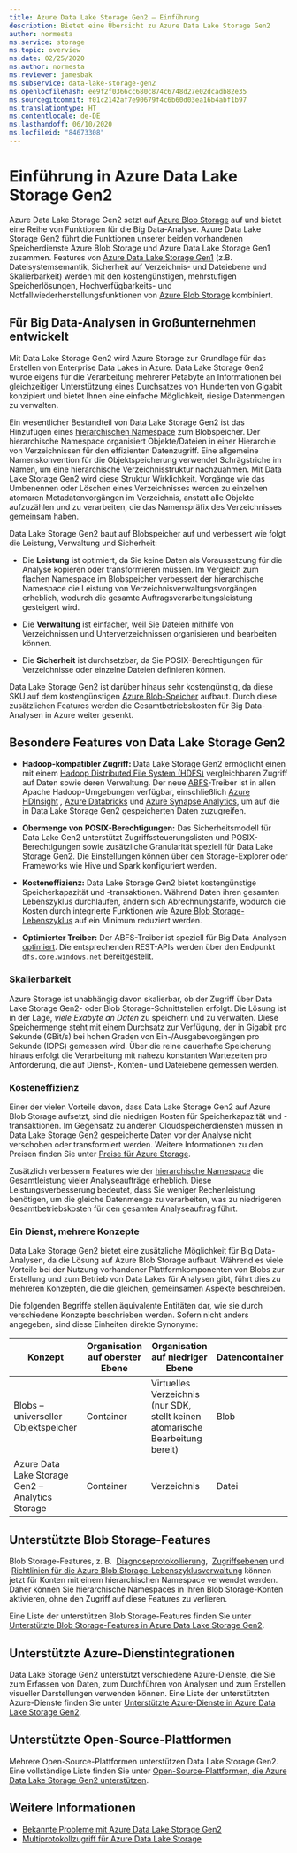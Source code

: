 ```yaml
---
title: Azure Data Lake Storage Gen2 – Einführung
description: Bietet eine Übersicht zu Azure Data Lake Storage Gen2
author: normesta
ms.service: storage
ms.topic: overview
ms.date: 02/25/2020
ms.author: normesta
ms.reviewer: jamesbak
ms.subservice: data-lake-storage-gen2
ms.openlocfilehash: ee9f2f0366cc680c874c6748d27e02dcadb82e35
ms.sourcegitcommit: f01c2142af7e90679f4c6b60d03ea16b4abf1b97
ms.translationtype: HT
ms.contentlocale: de-DE
ms.lasthandoff: 06/10/2020
ms.locfileid: "84673308"
---
```

# <a name="introduction-to-azure-data-lake-storage-gen2"></a>Einführung in Azure Data Lake Storage Gen2

Azure Data Lake Storage Gen2 setzt auf [Azure Blob Storage](storage-blobs-introduction.md) auf und bietet eine Reihe von Funktionen für die Big Data-Analyse. Azure Data Lake Storage Gen2 führt die Funktionen unserer beiden vorhandenen Speicherdienste Azure Blob Storage und Azure Data Lake Storage Gen1 zusammen. Features von [Azure Data Lake Storage Gen1](https://docs.microsoft.com/azure/data-lake-store/index) (z.B. Dateisystemsemantik, Sicherheit auf Verzeichnis- und Dateiebene und Skalierbarkeit) werden mit den kostengünstigen, mehrstufigen Speicherlösungen, Hochverfügbarkeits- und Notfallwiederherstellungsfunktionen von [Azure Blob Storage](storage-blobs-introduction.md) kombiniert.

## <a name="designed-for-enterprise-big-data-analytics"></a>Für Big Data-Analysen in Großunternehmen entwickelt

Mit Data Lake Storage Gen2 wird Azure Storage zur Grundlage für das Erstellen von Enterprise Data Lakes in Azure. Data Lake Storage Gen2 wurde eigens für die Verarbeitung mehrerer Petabyte an Informationen bei gleichzeitiger Unterstützung eines Durchsatzes von Hunderten von Gigabit konzipiert und bietet Ihnen eine einfache Möglichkeit, riesige Datenmengen zu verwalten.

Ein wesentlicher Bestandteil von Data Lake Storage Gen2 ist das Hinzufügen eines [hierarchischen Namespace](data-lake-storage-namespace.md) zum Blobspeicher. Der hierarchische Namespace organisiert Objekte/Dateien in einer Hierarchie von Verzeichnissen für den effizienten Datenzugriff. Eine allgemeine Namenskonvention für die Objektspeicherung verwendet Schrägstriche im Namen, um eine hierarchische Verzeichnisstruktur nachzuahmen. Mit Data Lake Storage Gen2 wird diese Struktur Wirklichkeit. Vorgänge wie das Umbenennen oder Löschen eines Verzeichnisses werden zu einzelnen atomaren Metadatenvorgängen im Verzeichnis, anstatt alle Objekte aufzuzählen und zu verarbeiten, die das Namenspräfix des Verzeichnisses gemeinsam haben.

Data Lake Storage Gen2 baut auf Blobspeicher auf und verbessert wie folgt die Leistung, Verwaltung und Sicherheit:

-   Die **Leistung** ist optimiert, da Sie keine Daten als Voraussetzung für die Analyse kopieren oder transformieren müssen. Im Vergleich zum flachen Namespace im Blobspeicher verbessert der hierarchische Namespace die Leistung von Verzeichnisverwaltungsvorgängen erheblich, wodurch die gesamte Auftragsverarbeitungsleistung gesteigert wird.

-   Die **Verwaltung** ist einfacher, weil Sie Dateien mithilfe von Verzeichnissen und Unterverzeichnissen organisieren und bearbeiten können.

-   Die **Sicherheit** ist durchsetzbar, da Sie POSIX-Berechtigungen für Verzeichnisse oder einzelne Dateien definieren können.

Data Lake Storage Gen2 ist darüber hinaus sehr kostengünstig, da diese SKU auf dem kostengünstigen [Azure Blob-Speicher](storage-blobs-introduction.md) aufbaut. Durch diese zusätzlichen Features werden die Gesamtbetriebskosten für Big Data-Analysen in Azure weiter gesenkt.

## <a name="key-features-of-data-lake-storage-gen2"></a>Besondere Features von Data Lake Storage Gen2

-   **Hadoop-kompatibler Zugriff:** Data Lake Storage Gen2 ermöglicht einen mit einem [Hadoop Distributed File System (HDFS)](https://hadoop.apache.org/docs/current/hadoop-project-dist/hadoop-hdfs/HdfsDesign.html) vergleichbaren Zugriff auf Daten sowie deren Verwaltung. Der neue [ABFS](data-lake-storage-abfs-driver.md)-Treiber ist in allen Apache Hadoop-Umgebungen verfügbar, einschließlich [Azure HDInsight](https://docs.microsoft.com/azure/hdinsight/index) *,* [Azure Databricks](https://docs.microsoft.com/azure/azure-databricks/index) und [Azure Synapse Analytics](https://docs.microsoft.com/azure/synapse-analytics), um auf die in Data Lake Storage Gen2 gespeicherten Daten zuzugreifen.

-   **Obermenge von POSIX-Berechtigungen:** Das Sicherheitsmodell für Data Lake Gen2 unterstützt Zugriffssteuerungslisten und POSIX-Berechtigungen sowie zusätzliche Granularität speziell für Data Lake Storage Gen2. Die Einstellungen können über den Storage-Explorer oder Frameworks wie Hive und Spark konfiguriert werden.

-   **Kosteneffizienz:** Data Lake Storage Gen2 bietet kostengünstige Speicherkapazität und -transaktionen. Während Daten ihren gesamten Lebenszyklus durchlaufen, ändern sich Abrechnungstarife, wodurch die Kosten durch integrierte Funktionen wie [Azure Blob Storage-Lebenszyklus](storage-lifecycle-management-concepts.md) auf ein Minimum reduziert werden.

-   **Optimierter Treiber:** Der ABFS-Treiber ist speziell für Big Data-Analysen [optimiert](data-lake-storage-abfs-driver.md). Die entsprechenden REST-APIs werden über den Endpunkt `dfs.core.windows.net` bereitgestellt.

### <a name="scalability"></a>Skalierbarkeit

Azure Storage ist unabhängig davon skalierbar, ob der Zugriff über Data Lake Storage Gen2- oder Blob Storage-Schnittstellen erfolgt. Die Lösung ist in der Lage, *viele Exabyte an Daten* zu speichern und zu verwalten. Diese Speichermenge steht mit einem Durchsatz zur Verfügung, der in Gigabit pro Sekunde (GBit/s) bei hohen Graden von Ein-/Ausgabevorgängen pro Sekunde (IOPS) gemessen wird. Über die reine dauerhafte Speicherung hinaus erfolgt die Verarbeitung mit nahezu konstanten Wartezeiten pro Anforderung, die auf Dienst-, Konten- und Dateiebene gemessen werden.

### <a name="cost-effectiveness"></a>Kosteneffizienz

Einer der vielen Vorteile davon, dass Data Lake Storage Gen2 auf Azure Blob Storage aufsetzt, sind die niedrigen Kosten für Speicherkapazität und -transaktionen. Im Gegensatz zu anderen Cloudspeicherdiensten müssen in Data Lake Storage Gen2 gespeicherte Daten vor der Analyse nicht verschoben oder transformiert werden. Weitere Informationen zu den Preisen finden Sie unter [Preise für Azure Storage](https://azure.microsoft.com/pricing/details/storage).

Zusätzlich verbessern Features wie der [hierarchische Namespace](data-lake-storage-namespace.md) die Gesamtleistung vieler Analyseaufträge erheblich. Diese Leistungsverbesserung bedeutet, dass Sie weniger Rechenleistung benötigen, um die gleiche Datenmenge zu verarbeiten, was zu niedrigeren Gesamtbetriebskosten für den gesamten Analyseauftrag führt.

### <a name="one-service-multiple-concepts"></a>Ein Dienst, mehrere Konzepte

Data Lake Storage Gen2 bietet eine zusätzliche Möglichkeit für Big Data-Analysen, da die Lösung auf Azure Blob Storage aufbaut. Während es viele Vorteile bei der Nutzung vorhandener Plattformkomponenten von Blobs zur Erstellung und zum Betrieb von Data Lakes für Analysen gibt, führt dies zu mehreren Konzepten, die die gleichen, gemeinsamen Aspekte beschreiben.

Die folgenden Begriffe stellen äquivalente Entitäten dar, wie sie durch verschiedene Konzepte beschrieben werden. Sofern nicht anders angegeben, sind diese Einheiten direkte Synonyme:

| Konzept                                | Organisation auf oberster Ebene | Organisation auf niedriger Ebene                                            | Datencontainer |
|----------------------------------------|------------------------|---------------------------------------------------------------------|----------------|
| Blobs – universeller Objektspeicher | Container              | Virtuelles Verzeichnis (nur SDK, stellt keinen atomarische Bearbeitung bereit) | Blob           |
| Azure Data Lake Storage Gen2 – Analytics Storage          | Container            | Verzeichnis                                                           | Datei           |

## <a name="supported-blob-storage-features"></a>Unterstützte Blob Storage-Features

Blob Storage-Features, z. B.  [Diagnoseprotokollierung](../common/storage-analytics-logging.md),  [Zugriffsebenen](storage-blob-storage-tiers.md) und  [Richtlinien für die Azure Blob Storage-Lebenszyklusverwaltung](storage-lifecycle-management-concepts.md) können jetzt für Konten mit einem hierarchischen Namespace verwendet werden. Daher können Sie hierarchische Namespaces in Ihren Blob Storage-Konten aktivieren, ohne den Zugriff auf diese Features zu verlieren. 

Eine Liste der unterstützen Blob Storage-Features finden Sie unter [Unterstützte Blob Storage-Features in Azure Data Lake Storage Gen2](data-lake-storage-supported-blob-storage-features.md).

## <a name="supported-azure-service-integrations"></a>Unterstützte Azure-Dienstintegrationen

Data Lake Storage Gen2 unterstützt verschiedene Azure-Dienste, die Sie zum Erfassen von Daten, zum Durchführen von Analysen und zum Erstellen visueller Darstellungen verwenden können. Eine Liste der unterstützten Azure-Dienste finden Sie unter [Unterstützte Azure-Dienste in Azure Data Lake Storage Gen2](data-lake-storage-supported-azure-services.md).

## <a name="supported-open-source-platforms"></a>Unterstützte Open-Source-Plattformen

Mehrere Open-Source-Plattformen unterstützen Data Lake Storage Gen2. Eine vollständige Liste finden Sie unter [Open-Source-Plattformen, die Azure Data Lake Storage Gen2 unterstützen](data-lake-storage-supported-open-source-platforms.md).

## <a name="see-also"></a>Weitere Informationen

- [Bekannte Probleme mit Azure Data Lake Storage Gen2](data-lake-storage-known-issues.md)
- [Multiprotokollzugriff für Azure Data Lake Storage](data-lake-storage-multi-protocol-access.md)


